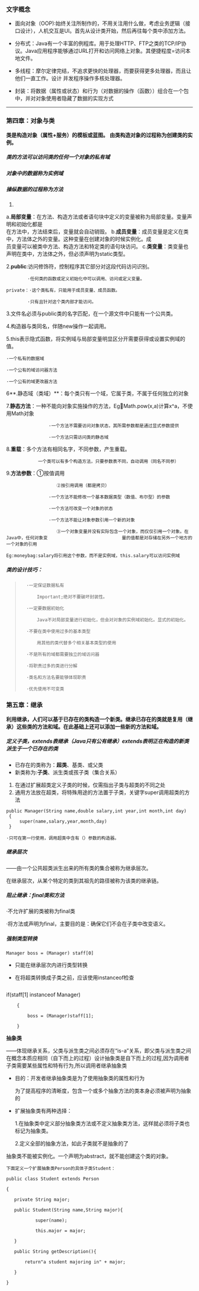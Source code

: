 ### 文字概念

- 面向对象（OOP):始终关注所制作的，不用关注用什么做，考虑业务逻辑（接口设计），人机交互是UI。首先从设计类开始，然后再往每个类中添加方法。

- 分布式：Java有一个丰富的例程库。用于处理HTTP、FTP之类的TCP/IP协议。Java应用程序能够通过URL打开和访问网络上对象。其便捷程度=访问本地文件。

- 多线程：摩尔定律完结，不追求更快的处理器，而要获得更多处理器，而且让他们一直工作。设计     并发程序操作多核处理器。
- 封装：将数据（属性或状态）和行为（对数据的操作（函数））组合在一个包中，并对对象使用者隐藏了数据的实现方式

----------


### 第四章：对象与类

**类是构造对象（属性+服务）的模板或蓝图。**
**由类构造对象的过程称为创建类的实例。**

##### 类的方法可以访问类的任何一个对象的私有域

##### 对象中的数据称为实例域

##### 操纵数据的过程称为方法

1.
a.**局部变量**：在方法、构造方法或者语句块中定义的变量被称为局部变量。变量声明和初始化都是      						  
                     在方法中，方法结束后，变量就会自动销毁。
 b.**成员变量**：成员变量是定义在类中，方法体之外的变量。这种变量在创建对象的时候实例化。成						 
                        员变量可以被类中方法、构造方法和特定类的语句块访问。
 c.**类变量**：类变量也声明在类中，方法体之外，但必须声明为static类型。

2.**public**:访问修饰符，控制程序其它部分对这段代码访问识别。

			·任何类的函数或定义初始化中可以调用、访问或定义变量。
	
	private：·这个类私有，只能用于成员变量、成员函数。
	
			·只有且针对这个类内部才能访问。

3.文件名必须与public类的名字匹配，在一个源文件中只能有一个公共类。

4.构造器与类同名，伴随new操作一起调用。

5.this表示隐式函数，将实例域与局部变量明显区分开需要获得或设置实例域的值。

	·一个私有的数据域
	
	·一个公有的域访问器方法
	
	·一个公有的域更改器方法

6**.静态域（类域）**：每个类只有一个域，它属于类，不属于任何独立的对象

7.**静态方法**：一种不能向对象实施操作的方法，Eg:boxing_glove:Math.pow(x,a)计算x^a，不使用Math对象

					·一个方法不需要访问对象状态，其所需参数都是通过显式参数提供
	
					·一个方法只需访问类的静态域

8.**重载**：多个方法有相同名字，不同参数，产生重载。

				一个类可以有多个构造方法，只要参数表不同，自动调用（同名不同参）

9.**方法参数**：①按值调用

					   ②按引用调用（都是拷贝）
	
					·一个方法不能修改一个基本数据类型（数值、布尔型）的参数
	
					·一个方法可改变一个对象的状态
	
					·一个方法不能让对象参数引用一个新的对象
	
					   ③一个对象变量并没有实际包含一个对象，而仅仅引用一个对象。在Java中，任何对象变							量的值都是对存储在另外一个地方的一个对象的引用
	
	Eg:moneybag:salary将引用这个参数，而不是实例域，this.salary可以访问实例域

##### 类的设计技巧：

> 		·一定保证数据私有
> 		
> 			Important;绝对不要破坏封装性。
> 		
> 		·一定要数据初始化 
> 		
> 			Java不对局部变量进行初始化，但会对对象的实例域初始化。显式的初始化。
> 		
> 		·不要在类中使用过多的基本类型
> 		
> 			用其他的类代替多个相关基本类型的使用
> 		
> 		·不是所有的域都需要独立的域访问器
> 		
> 		·将职责过多的类进行分解
> 		
> 		·类名和方法名要能够体现职责
> 		
> 		·优先使用不可变类


### 第五章：继承
**利用继承，人们可以基于已存在的类构造一个新类。继承已存在的类就是复用（继承）这些类的方法和域。在此基础上还可以添加一些新的方法和域。**
#####  定义子类，extends表继承（Java只有公有继承）extends表明正在构造的新类派生于一个已存在的类

 - 已存在的类称为：**超类**、基类、或父类 
 - 新类称为:**子类**、派生类或孩子类（集合关系）

 1. 在通过扩展超类定义子类的时候，仅需指出子类与超类的不同之处
 2. 通用方法放在超类，将特殊用途的方法置于子类，关键字super调用超类的方法



   ```
 public Manager(String name,double salary,int year,int month,int day)
    {
        super(name,salary,year,month,day)
    }

·只可在第一行使用，调用超类中含有（）参数的构造器。
   ```
##### 继承层次

——由一个公共超类派生出来的所有类的集合被称为继承层次。

在继承层次，从某个特定的类到其祖先的路径被称为该类的继承链。

##### 阻止继承：final类和方法

·不允许扩展的类被称为final类

·将方法或声明为final，主要目的是：确保它们不会在子类中改变语义。

##### 强制类型转换

    Manager boss = (Manager) staff[0]

 - 只能在继承层次内进行类型转换
  
 - 在将超类转换成子类之前，应该使用instanceof检查
   ```
 if(staff[1] instanceof Manager)
    
    	{
    
    		boss = (Manager)staff[1];
    
    	}
**抽象类**

——体现继承关系，父类与派生类之间必须存在“is-a”关系，即父类与派生类之间在概念本质应相同（自下而上的过程）设计抽象类是自下而上的过程,因为调用者子类需要某些属性和特有行为,所以调用者继承抽象类 

- 目的：开发者继承抽象类是为了使用抽象类的属性和行为

  为了提高程序的清晰度，包含一个或多个抽象方法的类本身必须被声明为抽象的

- 扩展抽象类有两种选择：

  1.在抽象类中定义部分抽象类方法或不定义抽象类方法，这样就必须将子类也标记为抽象类。

  2.定义全部的抽象方法，如此子类就不是抽象的了

抽象类不能被实例化。一个声明为abstract，就不能创建这个类的对象。

`下面定义一个扩展抽象类Person的具体子类Student：`

```
public class Student extends Person

{	

​	private String major;

​	public Student(String name,String major){

​			super(name);

​			this.major = major;

​	}

​	public String getDescription(){

​		return"a student majoring in" + major;	

​	}

}


```



